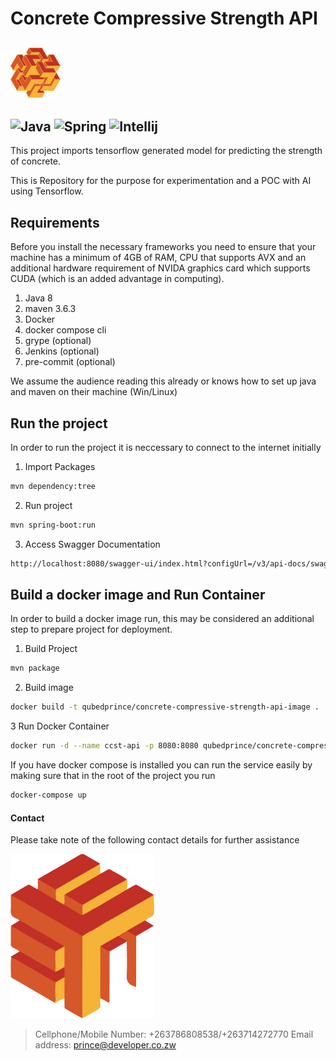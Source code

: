 # Concrete Compressive Strength API

![developer_image](developer_shape.png)
---
![Java](https://img.shields.io/badge/java-%23ED8B00.svg?style=for-the-badge&logo=openjdk&logoColor=white) ![Spring](https://img.shields.io/badge/spring-%236DB33F.svg?style=for-the-badge&logo=spring&logoColor=white) ![Intellij](https://img.shields.io/badge/IntelliJ_IDEA-000000.svg?style=for-the-badge&logo=intellij-idea&logoColor=white) 
---

This project imports tensorflow generated model for predicting the strength of concrete.

This is Repository for the purpose for experimentation and a POC
with AI using Tensorflow.

## Requirements

Before you install the necessary frameworks you need to ensure that your machine has a minimum of 4GB of RAM, CPU that supports AVX and an additional hardware requirement of NVIDA graphics card which supports CUDA (which is an added advantage in computing).
 
1. Java 8 
2. maven 3.6.3
3. Docker
4. docker compose cli
5. grype (optional)
6. Jenkins (optional)
7. pre-commit (optional)

We assume the audience reading this already or knows how to set up java and maven on their machine (Win/Linux)
## Run the project

In order to run the project it is neccessary to connect to the internet initially

1. Import Packages

```bash
mvn dependency:tree
``` 

2. Run project

```bash
mvn spring-boot:run
```

3. Access Swagger Documentation

```bash
http://localhost:8080/swagger-ui/index.html?configUrl=/v3/api-docs/swagger-config#/
```

## Build a docker image and Run Container

In order to build a docker image run, this may be considered an additional step to prepare project for deployment.

1. Build Project 

```bash
mvn package
```

2. Build image
```bash
docker build -t qubedprince/concrete-compressive-strength-api-image .
```

3 Run Docker Container

```bash
docker run -d --name ccst-api -p 8080:8080 qubedprince/concrete-compressive-strength-api-image
```

If you have docker compose is installed you can run the service easily by making sure that in the root of the project you run

```bash
docker-compose up
```
#### Contact

Please take note of the following contact details for further assistance

![developer_close_shape](developer_shape3.png)

>Cellphone/Mobile Number: +263786808538/+263714272770
>Email address: prince@developer.co.zw
